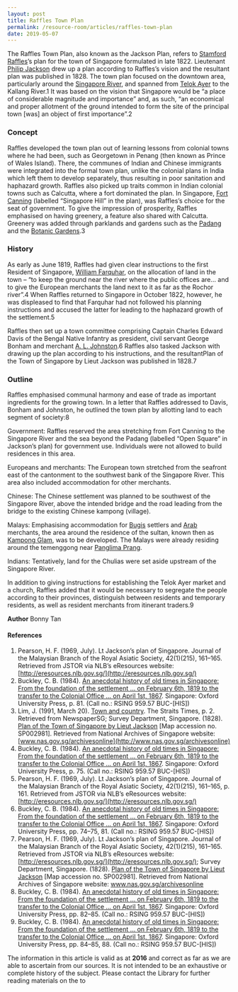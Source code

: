 ```yaml
---
layout: post
title: Raffles Town Plan
permalink: /resource-room/articles/raffles-town-plan
date: 2019-05-07
---
```


The Raffles Town Plan, also known as the Jackson Plan, refers to [Stamford Raffles](http://eresources.nlb.gov.sg/infopedia/articles/SIP_715_2004-12-15.html)’s plan for the town of Singapore formulated in late 1822. Lieutenant [Philip Jackson](http://eresources.nlb.gov.sg/infopedia/articles/SIP_140_2005-01-20.html) drew up a plan according to Raffles’s vision and the resultant plan was published in 1828. The town plan focused on the downtown area, particularly around the [Singapore River](http://eresources.nlb.gov.sg/infopedia/articles/SIP_148_2005-02-02.html), and spanned from [Telok Ayer](http://eresources.nlb.gov.sg/infopedia/articles/SIP_656_2004-12-31.html) to the Kallang River.1 It was based on the vision that Singapore would be “a place of considerable magnitude and importance” and, as such, “an economical and proper allotment of the ground intended to form the site of the principal town [was] an object of first importance”.2

### Concept
Raffles developed the town plan out of learning lessons from colonial towns where he had been, such as Georgetown in Penang (then known as Prince of Wales Island). There, the communes of Indian and Chinese immigrants were integrated into the formal town plan, unlike the colonial plans in India which left them to develop separately, thus resulting in poor sanitation and haphazard growth. Raffles also picked up traits common in Indian colonial towns such as Calcutta, where a fort dominated the plan. In Singapore, [Fort Canning](http://eresources.nlb.gov.sg/infopedia/articles/SIP_8_2004-12-10.html) (labelled “Singapore Hill” in the plan), was Raffles’s choice for the seat of government. To give the impression of prosperity, Raffles emphasised on having greenery, a feature also shared with Calcutta. Greenery was added through parklands and gardens such as the [Padang](http://eresources.nlb.gov.sg/infopedia/articles/SIP_149_2004-12-13.html) and the [Botanic Gardens](http://eresources.nlb.gov.sg/infopedia/articles/SIP_545_2005-01-24.html).3

### History
As early as June 1819, Raffles had given clear instructions to the first Resident of Singapore, [William Farquhar](http://eresources.nlb.gov.sg/infopedia/articles/SIP_501__2008-12-15.html), on the allocation of land in the town – “to keep the ground near the river where the public offices are… and to give the European merchants the land next to it as far as the Rochor river”.4 When Raffles returned to Singapore in October 1822, however, he was displeased to find that Farquhar had not followed his planning instructions and accused the latter for leading to the haphazard growth of the settlement.5 

Raffles then set up a town committee comprising Captain Charles Edward Davis of the Bengal Native Infantry as president, civil servant George Bonham and merchant [A. L. Johnston](http://eresources.nlb.gov.sg/infopedia/articles/SIP_535_2004-12-27.html).6 Raffles also tasked Jackson with drawing up the plan according to his instructions, and the resultantPlan of the Town of Singapore by Lieut Jackson was published in 1828.7

### Outline
Raffles emphasised communal harmony and ease of trade as important ingredients for the growing town. In a letter that Raffles addressed to Davis, Bonham and Johnston, he outlined the town plan by allotting land to each segment of society:8

Government: Raffles reserved the area stretching from Fort Canning to the Singapore River and the sea beyond the Padang (labelled “Open Square” in Jackson’s plan) for government use. Individuals were not allowed to build residences in this area.

Europeans and merchants: The European town stretched from the seafront east of the cantonment to the southwest bank of the Singapore River. This area also included accommodation for other merchants.

Chinese: The Chinese settlement was planned to be southwest of the Singapore River, above the intended bridge and the road leading from the bridge to the existing Chinese kampong (village).

Malays: Emphasising accommodation for [Bugis](http://eresources.nlb.gov.sg/infopedia/articles/SIP_2013-08-12_113516.html) settlers and [Arab](http://eresources.nlb.gov.sg/infopedia/articles/SIP_2013-08-19_183028.html) merchants, the area around the residence of the sultan, known then as [Kampong Glam](http://eresources.nlb.gov.sg/infopedia/articles/SIP_249_2004-12-16.html), was to be developed. The Malays were already residing around the temenggong near [Panglima Prang](http://eresources.nlb.gov.sg/infopedia/articles/SIP_1131_2006-04-05.html).

Indians: Tentatively, land for the Chulias were set aside upstream of the Singapore River.

In addition to giving instructions for establishing the Telok Ayer market and a church, Raffles added that it would be necessary to segregate the people according to their provinces, distinguish between residents and temporary residents, as well as resident merchants from itinerant traders.9

**Author**
Bonny Tan

#### References
1. Pearson, H. F. (1969, July). Lt Jackson’s plan of Singapore. Journal of the Malaysian Branch of the Royal Asiatic Society, 42(1)(215), 161–165. Retrieved from JSTOR via NLB’s eResources website: [http://eresources.nlb.gov.sg/](http://eresources.nlb.gov.sg/)
2. Buckley, C. B. (1984). [An anecdotal history of old times in Singapore: From the foundation of the settlement … on February 6th, 1819 to the transfer to the Colonial Office … on April 1st, 1867](http://eservice.nlb.gov.sg/item_holding_s.aspx?bid=4082239). Singapore: Oxford University Press, p. 81. (Call no.: RSING 959.57 BUC-[HIS])
3. Lim, J. (1991, March 20). [Town and country](http://eresources.nlb.gov.sg/newspapers/Digitised/Article/straitstimes19910320-1.2.65.3.1.aspx). The Straits Times, p. 2. Retrieved from NewspaperSG; Survey Department, Singapore. (1828). [Plan of the Town of Singapore by Lieut Jackson](http://www.nas.gov.sg/archivesonline/maps_building_plans/record-details/f9926418-115c-11e3-83d5-0050568939ad) [Map accession no. SP002981]. Retrieved from National Archives of Singapore website: [www.nas.gov.sg/archivesonline](http://www.nas.gov.sg/archivesonline)
4. Buckley, C. B. (1984). [An anecdotal history of old times in Singapore: From the foundation of the settlement … on February 6th, 1819 to the transfer to the Colonial Office … on April 1st, 1867](http://eservice.nlb.gov.sg/item_holding_s.aspx?bid=4082239). Singapore: Oxford University Press, p. 75. (Call no.: RSING 959.57 BUC-[HIS])
5. Pearson, H. F. (1969, July). Lt Jackson’s plan of Singapore. Journal of the Malaysian Branch of the Royal Asiatic Society, 42(1)(215), 161–165, p. 161. Retrieved from JSTOR via NLB’s eResources website: [http://eresources.nlb.gov.sg/](http://eresources.nlb.gov.sg/)
6. Buckley, C. B. (1984). [An anecdotal history of old times in Singapore: From the foundation of the settlement … on February 6th, 1819 to the transfer to the Colonial Office … on April 1st, 1867](http://eservice.nlb.gov.sg/item_holding_s.aspx?bid=4082239). Singapore: Oxford University Press, pp. 74–75, 81. (Call no.: RSING 959.57 BUC-[HIS])
7. Pearson, H. F. (1969, July). Lt Jackson’s plan of Singapore. Journal of the Malaysian Branch of the Royal Asiatic Society, 42(1)(215), 161–165. Retrieved from JSTOR via NLB’s eResources website: [http://eresources.nlb.gov.sg/](http://eresources.nlb.gov.sg/); Survey Department, Singapore. (1828). [Plan of the Town of Singapore by Lieut Jackson](http://www.nas.gov.sg/archivesonline/maps_building_plans/record-details/f9926418-115c-11e3-83d5-0050568939ad) [Map accession no. SP002981]. Retrieved from National Archives of Singapore website: www.nas.gov.sg/archivesonline
8. Buckley, C. B. (1984). [An anecdotal history of old times in Singapore: From the foundation of the settlement … on February 6th, 1819 to the transfer to the Colonial Office … on April 1st, 1867](http://eservice.nlb.gov.sg/item_holding_s.aspx?bid=4082239). Singapore: Oxford University Press, pp. 82–85. (Call no.: RSING 959.57 BUC-[HIS])
9. Buckley, C. B. (1984). [An anecdotal history of old times in Singapore: From the foundation of the settlement … on February 6th, 1819 to the transfer to the Colonial Office … on April 1st, 1867](http://eservice.nlb.gov.sg/item_holding_s.aspx?bid=4082239). Singapore: Oxford University Press, pp. 84–85, 88. (Call no.: RSING 959.57 BUC-[HIS])

The information in this article is valid as at **2016** and correct as far as we are able to ascertain from our sources. It is not intended to be an exhaustive or complete history of the subject. Please contact the Library for further reading materials on the to